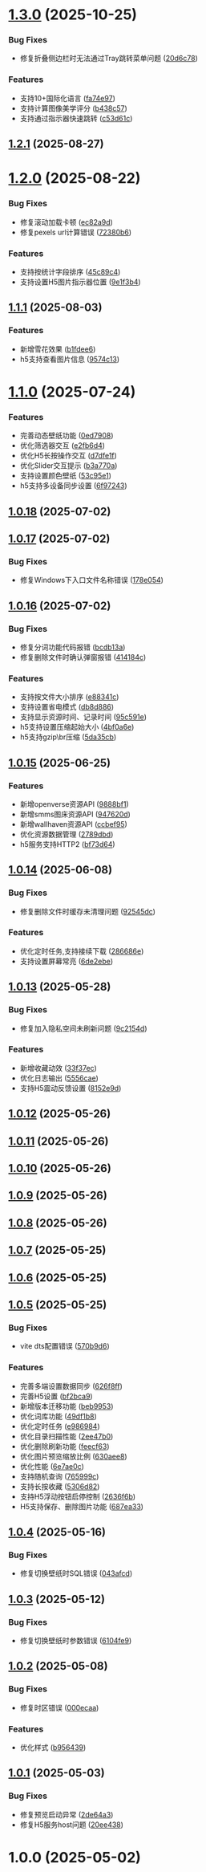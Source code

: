 # [1.3.0](https://github.com/OXOYO/Flying-Bird-Wallpaper/compare/v1.2.1...v1.3.0) (2025-10-25)


### Bug Fixes

* 修复折叠侧边栏时无法通过Tray跳转菜单问题 ([20d6c78](https://github.com/OXOYO/Flying-Bird-Wallpaper/commit/20d6c7857e1a955115832d4048b071848640fd6f))


### Features

* 支持10+国际化语言 ([fa74e97](https://github.com/OXOYO/Flying-Bird-Wallpaper/commit/fa74e9717320547855ab6b6c170a335e7cd0a692))
* 支持计算图像美学评分 ([b438c57](https://github.com/OXOYO/Flying-Bird-Wallpaper/commit/b438c574c0c19499e16e03b18bd76b996a4db73c))
* 支持通过指示器快速跳转 ([c53d61c](https://github.com/OXOYO/Flying-Bird-Wallpaper/commit/c53d61ca516d33ccae21c34c97c2bc21b8387a9e))



## [1.2.1](https://github.com/OXOYO/Flying-Bird-Wallpaper/compare/v1.2.0...v1.2.1) (2025-08-27)



# [1.2.0](https://github.com/OXOYO/Flying-Bird-Wallpaper/compare/v1.1.1...v1.2.0) (2025-08-22)


### Bug Fixes

* 修复滚动加载卡顿 ([ec82a9d](https://github.com/OXOYO/Flying-Bird-Wallpaper/commit/ec82a9df40d91fc8994fe3de0b24953c6e0efdd0))
* 修复pexels url计算错误 ([72380b6](https://github.com/OXOYO/Flying-Bird-Wallpaper/commit/72380b64b2c6367260e8c70bf53b6c3568383024))


### Features

* 支持按统计字段排序 ([45c89c4](https://github.com/OXOYO/Flying-Bird-Wallpaper/commit/45c89c486eefd042c114f478401f4af770e6826d))
* 支持设置H5图片指示器位置 ([9e1f3b4](https://github.com/OXOYO/Flying-Bird-Wallpaper/commit/9e1f3b4e351efcbd660c7417085bbea938f598e7))



## [1.1.1](https://github.com/OXOYO/Flying-Bird-Wallpaper/compare/v1.1.0...v1.1.1) (2025-08-03)


### Features

* 新增雪花效果 ([b1fdee6](https://github.com/OXOYO/Flying-Bird-Wallpaper/commit/b1fdee689263ebebb11e1cdeb5c0fdf5ba986043))
* h5支持查看图片信息 ([9574c13](https://github.com/OXOYO/Flying-Bird-Wallpaper/commit/9574c1397cc3f28ece51b1056000fc7525553ddd))



# [1.1.0](https://github.com/OXOYO/Flying-Bird-Wallpaper/compare/v1.0.18...v1.1.0) (2025-07-24)


### Features

* 完善动态壁纸功能 ([0ed7908](https://github.com/OXOYO/Flying-Bird-Wallpaper/commit/0ed7908a826b488176fcfe28060326979965270c))
* 优化筛选器交互 ([e2fb6d4](https://github.com/OXOYO/Flying-Bird-Wallpaper/commit/e2fb6d4ae4af2a75974d93daf1308ffdac971e52))
* 优化H5长按操作交互 ([d7dfe1f](https://github.com/OXOYO/Flying-Bird-Wallpaper/commit/d7dfe1fa7d2dec4b60e13809474383b0c66f3cb2))
* 优化Slider交互提示 ([b3a770a](https://github.com/OXOYO/Flying-Bird-Wallpaper/commit/b3a770abc05b88ee2409f77d29b6282540690aa0))
* 支持设置颜色壁纸 ([53c95e1](https://github.com/OXOYO/Flying-Bird-Wallpaper/commit/53c95e1a0930146ed3c7748b7cc8a9a7c940b349))
* h5支持多设备同步设置 ([6f97243](https://github.com/OXOYO/Flying-Bird-Wallpaper/commit/6f9724310372b09bc9d5fbccbdfb007b4be0cd94))



## [1.0.18](https://github.com/OXOYO/Flying-Bird-Wallpaper/compare/v1.0.17...v1.0.18) (2025-07-02)



## [1.0.17](https://github.com/OXOYO/Flying-Bird-Wallpaper/compare/v1.0.16...v1.0.17) (2025-07-02)


### Bug Fixes

* 修复Windows下入口文件名称错误 ([178e054](https://github.com/OXOYO/Flying-Bird-Wallpaper/commit/178e0547c3629fa39b74e2333375a2ae65a56250))



## [1.0.16](https://github.com/OXOYO/Flying-Bird-Wallpaper/compare/v1.0.15...v1.0.16) (2025-07-02)


### Bug Fixes

* 修复分词功能代码报错 ([bcdb13a](https://github.com/OXOYO/Flying-Bird-Wallpaper/commit/bcdb13adfa6ca447e310fbae348f19b33e8041a5))
* 修复删除文件时确认弹窗报错 ([414184c](https://github.com/OXOYO/Flying-Bird-Wallpaper/commit/414184c4f924f68311863cb254d4383544ce4c28))


### Features

* 支持按文件大小排序 ([e88341c](https://github.com/OXOYO/Flying-Bird-Wallpaper/commit/e88341c9db9ed43073f76effdab1d0b6657813a8))
* 支持设置省电模式 ([db8d886](https://github.com/OXOYO/Flying-Bird-Wallpaper/commit/db8d886d515f2a25ab863cf61bf27adcd2299c6f))
* 支持显示资源时间、记录时间 ([95c591e](https://github.com/OXOYO/Flying-Bird-Wallpaper/commit/95c591ebf45b93374f1f1d59a85813ee7c03fd01))
* h5支持设置压缩起始大小 ([4bf0a6e](https://github.com/OXOYO/Flying-Bird-Wallpaper/commit/4bf0a6eb80cd5d27ab8489f3df248be951f944bf))
* h5支持gzip\br压缩 ([5da35cb](https://github.com/OXOYO/Flying-Bird-Wallpaper/commit/5da35cbf006c7cd8bd9e308cb65b5e35612e3f40))



## [1.0.15](https://github.com/OXOYO/Flying-Bird-Wallpaper/compare/v1.0.14...v1.0.15) (2025-06-25)


### Features

* 新增openverse资源API ([9888bf1](https://github.com/OXOYO/Flying-Bird-Wallpaper/commit/9888bf1a8f6010aea6b848a8a23f6615102b8493))
* 新增smms图床资源API ([947620d](https://github.com/OXOYO/Flying-Bird-Wallpaper/commit/947620d3c7c967f1bb2f909a427b7bcddea0ca6a))
* 新增wallhaven资源API ([ccbef95](https://github.com/OXOYO/Flying-Bird-Wallpaper/commit/ccbef9577e6ef9c2b749cc6cac3220604998ab8a))
* 优化资源数据管理 ([2789dbd](https://github.com/OXOYO/Flying-Bird-Wallpaper/commit/2789dbd96efdcb9082ec030beefb9feaa4e4223c))
* h5服务支持HTTP2 ([bf73d64](https://github.com/OXOYO/Flying-Bird-Wallpaper/commit/bf73d64477795942ee24f72f509ec6e1b71e1287))



## [1.0.14](https://github.com/OXOYO/Flying-Bird-Wallpaper/compare/v1.0.13...v1.0.14) (2025-06-08)


### Bug Fixes

* 修复删除文件时缓存未清理问题 ([92545dc](https://github.com/OXOYO/Flying-Bird-Wallpaper/commit/92545dcbc5982941de619472a179305200be2d22))


### Features

* 优化定时任务,支持接续下载 ([286686e](https://github.com/OXOYO/Flying-Bird-Wallpaper/commit/286686e15398ec2602df2e608eeb0644eb2ce1a8))
* 支持设置屏幕常亮 ([6de2ebe](https://github.com/OXOYO/Flying-Bird-Wallpaper/commit/6de2ebe81ac08c533579cbb57a01f0ced450b663))



## [1.0.13](https://github.com/OXOYO/Flying-Bird-Wallpaper/compare/v1.0.12...v1.0.13) (2025-05-28)


### Bug Fixes

* 修复加入隐私空间未刷新问题 ([9c2154d](https://github.com/OXOYO/Flying-Bird-Wallpaper/commit/9c2154d7648363d0d3857b214b8424d55ca5b7b9))


### Features

* 新增收藏动效 ([33f37ec](https://github.com/OXOYO/Flying-Bird-Wallpaper/commit/33f37ec861fd5ae6c9567160a0fdc02c242eb107))
* 优化日志输出 ([5556cae](https://github.com/OXOYO/Flying-Bird-Wallpaper/commit/5556cae6a4b1b6ae4a176b7802edbfd1d8b2184e))
* 支持H5震动反馈设置 ([8152e9d](https://github.com/OXOYO/Flying-Bird-Wallpaper/commit/8152e9deca6fe0f8175b93cb08fea8aa8577b91a))



## [1.0.12](https://github.com/OXOYO/Flying-Bird-Wallpaper/compare/v1.0.11...v1.0.12) (2025-05-26)



## [1.0.11](https://github.com/OXOYO/Flying-Bird-Wallpaper/compare/v1.0.10...v1.0.11) (2025-05-26)



## [1.0.10](https://github.com/OXOYO/Flying-Bird-Wallpaper/compare/v1.0.9...v1.0.10) (2025-05-26)



## [1.0.9](https://github.com/OXOYO/Flying-Bird-Wallpaper/compare/v1.0.8...v1.0.9) (2025-05-26)



## [1.0.8](https://github.com/OXOYO/Flying-Bird-Wallpaper/compare/v1.0.7...v1.0.8) (2025-05-26)



## [1.0.7](https://github.com/OXOYO/Flying-Bird-Wallpaper/compare/v1.0.6...v1.0.7) (2025-05-25)



## [1.0.6](https://github.com/OXOYO/Flying-Bird-Wallpaper/compare/v1.0.5...v1.0.6) (2025-05-25)



## [1.0.5](https://github.com/OXOYO/Flying-Bird-Wallpaper/compare/v1.0.4...v1.0.5) (2025-05-25)


### Bug Fixes

* vite dts配置错误 ([570b9d6](https://github.com/OXOYO/Flying-Bird-Wallpaper/commit/570b9d6c694140e254bc7e024cc75f002ce41558))


### Features

* 完善多端设置数据同步 ([626f8ff](https://github.com/OXOYO/Flying-Bird-Wallpaper/commit/626f8ff03750f5d43fdca62cb14f9cd704a9f79e))
* 完善H5设置 ([bf2bca9](https://github.com/OXOYO/Flying-Bird-Wallpaper/commit/bf2bca9309a0b26847e42322df4d99f161f8cb99))
* 新增版本迁移功能 ([beb9953](https://github.com/OXOYO/Flying-Bird-Wallpaper/commit/beb995325c6987b8a55fc09fe6e9e395fd0e037e))
* 优化词库功能 ([49df1b8](https://github.com/OXOYO/Flying-Bird-Wallpaper/commit/49df1b8b726556fd51335c551bccd8c8cce0e204))
* 优化定时任务 ([e986984](https://github.com/OXOYO/Flying-Bird-Wallpaper/commit/e9869849c19535b56be43fcc8612a9d6bc16da92))
* 优化目录扫描性能 ([2ee47b0](https://github.com/OXOYO/Flying-Bird-Wallpaper/commit/2ee47b04bbc5f95e097398f435d2a1af43cf665f))
* 优化删除刷新功能 ([feecf63](https://github.com/OXOYO/Flying-Bird-Wallpaper/commit/feecf634f9942b4793bbadb8d75b725150f4b468))
* 优化图片预览缩放比例 ([630aee8](https://github.com/OXOYO/Flying-Bird-Wallpaper/commit/630aee8837f68e2fcf852cf45d2d83de7eb49e13))
* 优化性能 ([6e7ae0c](https://github.com/OXOYO/Flying-Bird-Wallpaper/commit/6e7ae0cee75f854ef45e74e09644713f82eed98e))
* 支持随机查询 ([765999c](https://github.com/OXOYO/Flying-Bird-Wallpaper/commit/765999c213e650f13ac7f451090aace5f72a73af))
* 支持长按收藏 ([5306d82](https://github.com/OXOYO/Flying-Bird-Wallpaper/commit/5306d82035c9233f42a1ecc38fc6e31709e5b649))
* 支持H5浮动按钮启停控制 ([2636f6b](https://github.com/OXOYO/Flying-Bird-Wallpaper/commit/2636f6b94230402b8a0576a6ef9bc157f57d13de))
* H5支持保存、删除图片功能 ([687ea33](https://github.com/OXOYO/Flying-Bird-Wallpaper/commit/687ea33b189d3d87b4a410e1f422f1175a67ec2b))



## [1.0.4](https://github.com/OXOYO/Flying-Bird-Wallpaper/compare/v1.0.3...v1.0.4) (2025-05-16)


### Bug Fixes

* 修复切换壁纸时SQL错误 ([043afcd](https://github.com/OXOYO/Flying-Bird-Wallpaper/commit/043afcd1df641f2c4174a5449067bc0a945675b7))



## [1.0.3](https://github.com/OXOYO/Flying-Bird-Wallpaper/compare/v1.0.2...v1.0.3) (2025-05-12)


### Bug Fixes

* 修复切换壁纸时参数错误 ([6104fe9](https://github.com/OXOYO/Flying-Bird-Wallpaper/commit/6104fe925cf08180baaf5ba9e827da07ab044d3f))



## [1.0.2](https://github.com/OXOYO/Flying-Bird-Wallpaper/compare/v1.0.1...v1.0.2) (2025-05-08)


### Bug Fixes

* 修复时区错误 ([000ecaa](https://github.com/OXOYO/Flying-Bird-Wallpaper/commit/000ecaa24809ad55879a7bdd44cc79f09d510faf))


### Features

* 优化样式 ([b956439](https://github.com/OXOYO/Flying-Bird-Wallpaper/commit/b95643969e937aa30084011c9e7d640c72355d8e))



## [1.0.1](https://github.com/OXOYO/Flying-Bird-Wallpaper/compare/v1.0.0...v1.0.1) (2025-05-03)


### Bug Fixes

* 修复预览启动异常 ([2de64a3](https://github.com/OXOYO/Flying-Bird-Wallpaper/commit/2de64a3ac07b9296c0b44d34dbe0a2b1652782d8))
* 修复H5服务host问题 ([20ee438](https://github.com/OXOYO/Flying-Bird-Wallpaper/commit/20ee4385286787456c7806de234b80fd7660c693))



# 1.0.0 (2025-05-02)



